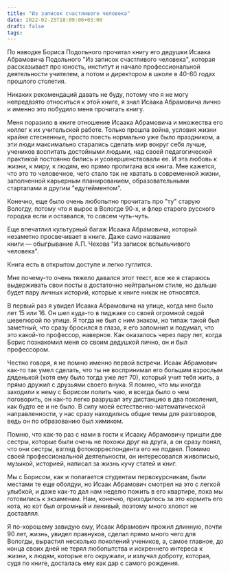 ```yaml
---
title: "Из записок счастливого человека"
date: 2022-02-25T18:09:06+03:00
draft: false
tags:
---
```


По наводке Бориса Подольного прочитал книгу его дедушки Исаака Абрамовича Подольного "Из записок счастливого человека",
которая рассказывает про юность, институт и начало профессиональной деятельности учителем, а потом и директором в школе
в 40-60 годах прошлого столетия.

Никаких рекомендаций давать не буду, потому что я не могу непредвзято относиться к этой книге, я знал Исаака Абрамовича
лично и именно это побудило меня прочитать книгу.

<!--more-->

Меня поразило в книге отношение Исаака Абрамовича и множества его коллег к их учительской работе. Только прошла война,
условия жизни крайне стесненные, просто поесть нормально уже было праздником, а эти люди максимально старались сделать
мир вокруг себя лучше, учеников воспитать достойными людьми, над своей педагогической практикой постоянно бились и
усовершенствовали ее. И эта любовь к жизни, к миру, к людям, ею прямо пропитана вся книга. Мне кажется, что это то
человечное, чего стало так не хватать в современной жизни, заполненной карьерным планированием, образовательными
стартапами и другим "едутейментом".

Конечно, еще было очень любопытно прочитать про "ту" старую Вологду, потому что я вырос в Вологде 90-х, и флер старого
русского городка если и оставался, то совсем чуть-чуть.

Еще впечатлил культурный багаж Исаака Абрамовича, который незаметно просвечивает в книге. Даже само название
книги — обыгрывание А.П. Чехова "Из записок вспыльчивого человека".

Книга есть в открытом доступе и легко гуглится.

Мне почему-то очень тяжело давался этот текст, все же я стараюсь выдерживать свои посты в достаточно нейтральном стиле,
но дальше будет пару личных историй, которые к книге никак не относятся.

В первый раз я увидел Исаака Абрамовича на улице, когда мне было лет 15 или 16. Он шел куда-то в пиджаке со своей
огромной седой шевелюрой по улице. Я тогда не был с ним знаком, но типаж такой был заметный, что сразу бросился в глаза,
я его запомнил и подумал, что это какой-то профессор, наверное. Как оказалось через пару лет, когда Борис познакомил
меня со своим дедушкой лично, он и был профессором.

Честно говоря, я не помню именно первой встречи. Исаак Абрамович как-то так умел сделать, что ты не воспринимал его
большим взрослым дяденькой (хотя ему было тогда уже лет 70), который учит тебя жить, а прямо дружил с друзьями своего
внука. Я помню, что мы иногда заходили к нему с Борисом попить чаю, и всегда было о чем поговорить, он как-то легко
разрушал эту дистанцию в два поколения, как будто ее и не было. В силу моей естественно-математической направленности, у
нас сразу находились общие темы для разговоров, ведь он по образованию был химиком.

Помню, что как-то раз с нами в гости к Исааку Абрамовичу пришли две сестры, которые были очень не похожи друг на друга,
а он сразу понял, что они сестры, взгляд фотокорреспондента его не подвел. Помимо своей профессиональной деятельности,
он интересовался живописью, музыкой, историей, написал за жизнь кучу статей и книг.

Мы с Борисом, как и полагается студентам первокурсникам, были местами те еще оболдуи, но Исаак Абрамович смотрел на это
с легкой улыбкой, и даже как-то дал нам неделю пожить в его  квартире, пока мы готовились к экзаменам. Нам, конечно,
приходилось за это кормить его кота, но кот был огромный и ленивый, поэтому много хлопот не доставлял.

Я по-хорошему завидую ему, Исаак Абрамович прожил длинную, почти 90 лет, жизнь, увидел правнуков, сделал прямо много
чего для Вологды, вырастил несколько поколений учеников, а, самое главное, до конца своих дней не терял любопытства и
искреннего интереса к жизни, к людям, которые его окружали, и излучал доброту, которая, судя по книге, досталась ему как
дар с самого рождения.
